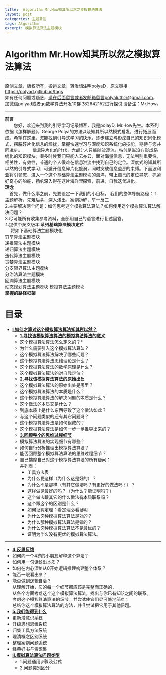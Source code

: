 ```yaml
---
title:  Algorithm Mr.How知其所以然之模拟算法算法
layout: post
categories: 主题算法
tags: Algorithm
excerpt: 模拟算法算法主题模块
---
```

# Algorithm Mr.How知其所以然之模拟算法算法 <span id="home">

---

原创文章，版权所有，搬运文章，转发请注明polyaD，原文链接<https://polyad.github.io/tags>   
如有任何问题或疑惑，请在后面留言或者发邮箱留言polyaluthor@gmail.com，加微信polyad或者qq数学算法开发10群 282642152进行探讨,请备注：Mr.How。   

---
**前言**  
&emsp;&emsp;您好，欢迎来到我的引导学习记录博客，我是polayD, Mr.How先生。本系列依据《怎样解题》，George Polya的方法以及知其所以然模式启发，进行拓展而成。希望在这里，您能找到引导式学习的快乐，逐步建立与形成自己的知识同化模式，摆脱碎片化信息的烦扰，掌握快速学习与深度知识系统化的技能，期待与您共同进步。
&emsp;&emsp;信息碎片化的时代，大部分人只能随波逐流，特别是当没有形成系统化的知识模块，很多时候我们只能人云亦云，面对海量信息，无法判别重要性，相关性，有效性，普通的个人很难在信息洪流中找到自己的定位。深度式的知其所以然的引导式学习，可避开信息碎片化旋涡，同时突破信息茧房的束缚。下面波利亚将引领您，进入一个这个基础算法主题模块的海洋，带上自己的定位导航，抓紧好奇心的船舵，扬帆深入得在这片海洋里探索，前进，自我迭代进化。  
****理念****  
&emsp;首先，做什么事之前，先要设定一下我们的小目标，
我们的整体导航路径：
1.主题解析，先难后易，深入浅出，案例拆解，举一反三  
2.主要解决两个问题：如何思考这个模拟算法算法？如何使用这个模拟算法算法解决问题？  
3.尽可能所有收集参考资料，全部用自己的语言进行复述回答。  
4.提供中英文版本
**系列基础算法模块定位**      
&emsp;
将如下基础算法主题模块化  
穷举算法主题模块  
递推算法主题模块  
递归算法主题模块  
迭代算法主题模块  
贪婪算法主题模块  
分支限界算法主题模块  
分治法算法主题模块  
回溯算法主题模块  
动态规划算法主题模块 
模拟算法主题模块       
****掌握的路径框架****
# 目录
* **[I 如何才算对这个模拟算法算法知其所以然？](#1)**      
  * **[1.寻找该模拟算法算法的模拟算法算法的意义](#1.1)**       
  *  这个模拟算法算法怎么定义的？* 
  *  为什么需要引入这个模拟算法算法？      
  * 这个模拟算法算法解决了哪些问题？   
  * 这个模拟算法算法思维理论是什么？   
  * 这个模拟算法算法的数学原理是什么？  
  * 这个模拟算法算法的对自我定位？   
  * **[2.寻找该模拟算法算法的原始出处](#1.2)**   
  * 这个模拟算法算法的原始出处是哪里？    
  * 这个模拟算法算法的本质是什么？    
  * 这个模拟算法算法的解决问题的本质是什么？   
  * 这个做法的本质又是什么？    
  * 到底本质上是什么东西导致了这个做法如此？    
  * 与这个问题类似的还有其它问题吗？ 
  * 这个模拟算法算法是如何组成的？    
  * 这个模拟算法算法是如何一步一步推导出来的？  
  * **[3.回顾整个的思维过程细节](#1.3)**  
  * 模拟算法算法的实现细节有哪些？   
  * 如何自行分析推理出模拟算法算法？      
  * 能否回顾整个模拟算法算法的思维过程细节？  
  - 
    自己揣摩自己对这个模拟算法算法的所有疑问：      
      并列表：     
    * 工具方法表 
    *   为什么要这样（为什么这是好的）？    
    *   为什么不是那样（有其它做法吗？有更好的做法吗？）？    
    *   这样做是最好的吗？（为什么？能证明吗？）    
    *   这个做法跟其它的什么做法有本质联系吗？    
    *   这个跟这个的区别是什么？    
    *   如何证明定理：看定理必看证明    
    *   为什么这种模拟算法算法是对的？    
    *   为什么那种模拟算法算法是错的？    
    *   为什么这种模拟算法算法不是最优的？    
    *   证明为什么没有更优的模拟算法算法。 
 ----  
  * **[4.反思反馈](#1.4)**      
  *  如何向一个4岁的小朋友解释这个算法？ 
  *  如何用一句话说出本质？
  *  如何在内心深处从0开始逻辑推理构建整个体系？
  *  能否一眼看出来？     
  * 能否做到逻辑自洽？    
    从理解开始，它的每一个细节都应该是完整而正确的，    
    从各个方面考虑这个这个模拟算法算法，找出与你已有知识之间的联系。    
    考虑这个模拟算法算法的细节，并尝试使它们尽可能地简单；    
    总结你这个模拟算法算法的方法，并且尝试把它用于其他问题。    
  * **[5.我们能得到什么](#1.5)**         
  *   更新潜意识系统    
  *   升级思想思维系统    
  *   归集工具方法系统    
  *   理清概念区别系统        
  *   整理案例问题系统  
  *   经典好书与资源集      
* **[II.模拟算法算法问题类型](#2)**     
  *  1.问题通用步骤及公式   
  *  2.问题类别区分   